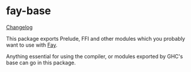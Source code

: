 # fay-base

[Changelog](CHANGELOG.md)

This package exports Prelude, FFI and other modules which you probably want to use with [Fay](http://www.fay-lang.org).

Anything essential for using the compiler, or modules exported by GHC's base can go in this package.
